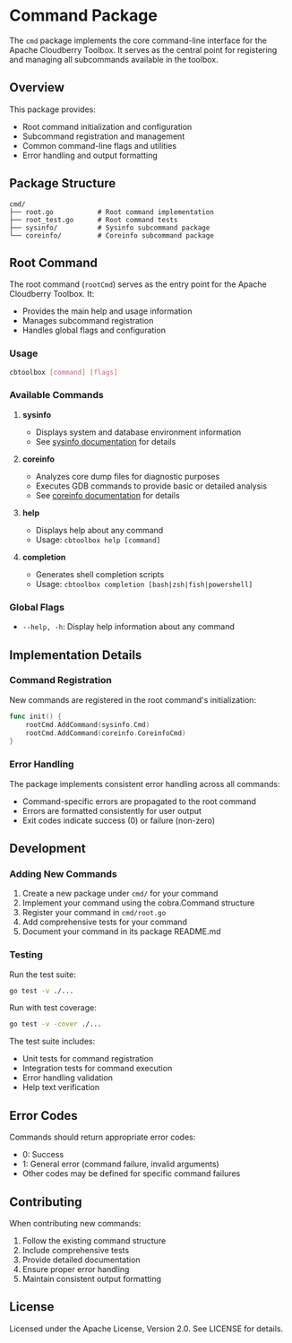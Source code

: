 
# Command Package

The `cmd` package implements the core command-line interface for the Apache Cloudberry Toolbox. It serves as the central point for registering and managing all subcommands available in the toolbox.

## Overview

This package provides:
- Root command initialization and configuration
- Subcommand registration and management
- Common command-line flags and utilities
- Error handling and output formatting

## Package Structure

```
cmd/
├── root.go           # Root command implementation
├── root_test.go      # Root command tests
├── sysinfo/          # Sysinfo subcommand package
└── coreinfo/         # Coreinfo subcommand package
```

## Root Command

The root command (`rootCmd`) serves as the entry point for the Apache Cloudberry Toolbox. It:
- Provides the main help and usage information
- Manages subcommand registration
- Handles global flags and configuration

### Usage

```bash
cbtoolbox [command] [flags]
```

### Available Commands

1. **sysinfo**
   - Displays system and database environment information
   - See [sysinfo documentation](./sysinfo/README.md) for details

2. **coreinfo**
   - Analyzes core dump files for diagnostic purposes
   - Executes GDB commands to provide basic or detailed analysis
   - See [coreinfo documentation](./coreinfo/README.md) for details

3. **help**
   - Displays help about any command
   - Usage: `cbtoolbox help [command]`

4. **completion**
   - Generates shell completion scripts
   - Usage: `cbtoolbox completion [bash|zsh|fish|powershell]`

### Global Flags

- `--help, -h`: Display help information about any command

## Implementation Details

### Command Registration

New commands are registered in the root command's initialization:

```go
func init() {
    rootCmd.AddCommand(sysinfo.Cmd)
    rootCmd.AddCommand(coreinfo.CoreinfoCmd)
}
```

### Error Handling

The package implements consistent error handling across all commands:
- Command-specific errors are propagated to the root command
- Errors are formatted consistently for user output
- Exit codes indicate success (0) or failure (non-zero)

## Development

### Adding New Commands

1. Create a new package under `cmd/` for your command
2. Implement your command using the cobra.Command structure
3. Register your command in `cmd/root.go`
4. Add comprehensive tests for your command
5. Document your command in its package README.md

### Testing

Run the test suite:
```bash
go test -v ./...
```

Run with test coverage:
```bash
go test -v -cover ./...
```

The test suite includes:
- Unit tests for command registration
- Integration tests for command execution
- Error handling validation
- Help text verification

## Error Codes

Commands should return appropriate error codes:
- 0: Success
- 1: General error (command failure, invalid arguments)
- Other codes may be defined for specific command failures

## Contributing

When contributing new commands:
1. Follow the existing command structure
2. Include comprehensive tests
3. Provide detailed documentation
4. Ensure proper error handling
5. Maintain consistent output formatting

## License

Licensed under the Apache License, Version 2.0. See LICENSE for details.
